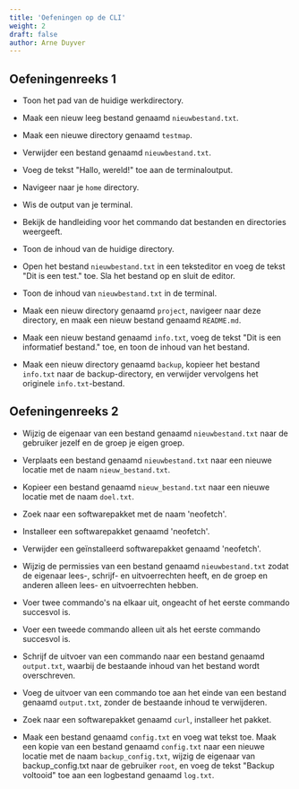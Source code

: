 ```yaml
---
title: 'Oefeningen op de CLI'
weight: 2
draft: false
author: Arne Duyver
---
```


## Oefeningenreeks 1


- Toon het pad van de huidige werkdirectory.
- Maak een nieuw leeg bestand genaamd `nieuwbestand.txt`.
- Maak een nieuwe directory genaamd `testmap`.
- Verwijder een bestand genaamd `nieuwbestand.txt`.
- Voeg de tekst "Hallo, wereld!" toe aan de terminaloutput.
- Navigeer naar je `home` directory.
- Wis de output van je terminal.
- Bekijk de handleiding voor het commando dat bestanden en directories weergeeft.
- Toon de inhoud van de huidige directory.
- Open het bestand `nieuwbestand.txt` in een teksteditor en voeg de tekst "Dit is een test." toe. Sla het bestand op en sluit de editor.
- Toon de inhoud van `nieuwbestand.txt` in de terminal.

- Maak een nieuw directory genaamd `project`, navigeer naar deze directory, en maak een nieuw bestand genaamd `README.md`.
- Maak een nieuw bestand genaamd `info.txt`, voeg de tekst "Dit is een informatief bestand." toe, en toon de inhoud van het bestand.
- Maak een nieuw directory genaamd `backup`, kopieer het bestand `info.txt` naar de backup-directory, en verwijder vervolgens het originele `info.txt`-bestand.

## Oefeningenreeks 2
- Wijzig de eigenaar van een bestand genaamd `nieuwbestand.txt` naar de gebruiker jezelf en de groep je eigen groep.
- Verplaats een bestand genaamd `nieuwbestand.txt` naar een nieuwe locatie met de naam `nieuw_bestand.txt`.
- Kopieer een bestand genaamd `nieuw_bestand.txt` naar een nieuwe locatie met de naam `doel.txt`.
- Zoek naar een softwarepakket met de naam 'neofetch'.
- Installeer een softwarepakket genaamd 'neofetch'.
- Verwijder een geïnstalleerd softwarepakket genaamd 'neofetch'.
- Wijzig de permissies van een bestand genaamd `nieuwbestand.txt` zodat de eigenaar lees-, schrijf- en uitvoerrechten heeft, en de groep en anderen alleen lees- en uitvoerrechten hebben.
- Voer twee commando's na elkaar uit, ongeacht of het eerste commando succesvol is.
- Voer een tweede commando alleen uit als het eerste commando succesvol is.
- Schrijf de uitvoer van een commando naar een bestand genaamd `output.txt`, waarbij de bestaande inhoud van het bestand wordt overschreven.
- Voeg de uitvoer van een commando toe aan het einde van een bestand genaamd `output.txt`, zonder de bestaande inhoud te verwijderen.

- Zoek naar een softwarepakket genaamd `curl`, installeer het pakket.
- Maak een bestand genaamd `config.txt` en voeg wat tekst toe. Maak een kopie van een bestand genaamd `config.txt` naar een nieuwe locatie met de naam `backup_config.txt`, wijzig de eigenaar van backup_config.txt naar de gebruiker `root`, en voeg de tekst "Backup voltooid" toe aan een logbestand genaamd `log.txt`.

<!-- TODO ## Oefeningenreeks 3
mengelmoes van alles

## Oefenreeks 4
oefeningen op shell scripts -->